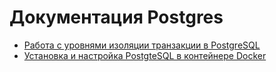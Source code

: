 # Документация Postgres

- [Работа с уровнями изоляции транзакции в PostgreSQL](https://github.com/pooopsss/postgres_doc/tree/main/tut_2)
- [Установка и настройка PostgteSQL в контейнере Docker](https://github.com/pooopsss/postgres_doc/tree/main/tut_3)